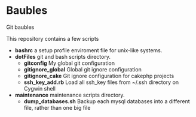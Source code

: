 Baubles
=======

Git baubles

This repository contains a few scripts

- **bashrc** a setup profile enviroment file for unix-like systems.
- **dotFiles** git and bash scripts directory.
  - **gitconfig** My global git configuration
  - **gitignore_global**  Global git ignore configuration
  - **gitignore_cake**  Git ignore configuration for cakephp projects
  - **ssh_key_add.rb** Load all ssh_key files from ~/.ssh directory on Cygwin shell
- **maintenance** maintenance scripts directory.
  - **dump_databases.sh** Backup each mysql databases into a different file, rather than one big file
